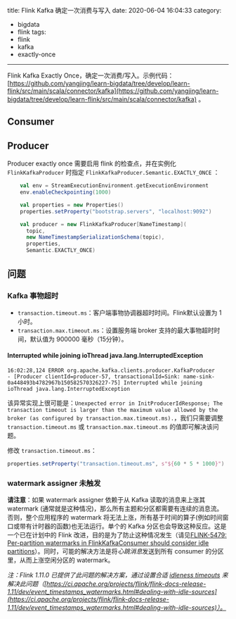 title: Flink Kafka 确定一次消费与写入
date: 2020-06-04 16:04:33
category:
  - bigdata
  - flink
tags:
  - flink
  - kafka
  - exactly-once
---

Flink Kafka Exactly Once，确定一次消费/写入。示例代码：[https://github.com/yangjing/learn-bigdata/tree/develop/learn-flink/src/main/scala/connector/kafka](https://github.com/yangjing/learn-bigdata/tree/develop/learn-flink/src/main/scala/connector/kafka) 。

## Consumer

## Producer

Producer exactly once 需要启用 flink 的检查点，并在实例化 `FlinkKafkaProducer` 时指定 `FlinkKafkaProducer.Semantic.EXACTLY_ONCE` ：

```scala
    val env = StreamExecutionEnvironment.getExecutionEnvironment
    env.enableCheckpointing(1000)

    val properties = new Properties()
    properties.setProperty("bootstrap.servers", "localhost:9092")

    val producer = new FlinkKafkaProducer[NameTimestamp](
      topic,
      new NameTimestampSerializationSchema(topic),
      properties,
      Semantic.EXACTLY_ONCE)
```

## 问题

### Kafka 事物超时

- `transaction.timeout.ms`：客户端事物协调器超时时间。Flink默认设置为 1 小时。
- `transaction.max.timeout.ms`：设置服务端 broker 支持的最大事物超时时间，默认值为 900000 毫秒（15分钟）。

#### Interrupted while joining ioThread java.lang.InterruptedException

```
16:02:28,124 ERROR org.apache.kafka.clients.producer.KafkaProducer               - [Producer clientId=producer-57, transactionalId=Sink: name-sink-0a448493b4782967b150582570326227-75] Interrupted while joining ioThread java.lang.InterruptedException
```

该异常实现上很可能是：`Unexpected error in InitProducerIdResponse; The transaction timeout is larger than the maximum value allowed by the broker (as configured by transaction.max.timeout.ms).`，我们只需要调整 `transaction.timeout.ms` 或 `transaction.max.timeout.ms` 的值即可解决该问题。

修改 `transaction.timeout.ms`：

```scala
properties.setProperty("transaction.timeout.ms", s"${60 * 5 * 1000}")
```

### watermark assigner 未触发

**请注意**：如果 watermark assigner 依赖于从 Kafka 读取的消息来上涨其 watermark (通常就是这种情况)，那么所有主题和分区都需要有连续的消息流。否则，整个应用程序的 watermark 将无法上涨，所有基于时间的算子(例如时间窗口或带有计时器的函数)也无法运行。单个的 Kafka 分区也会导致这种反应。这是一个已在计划中的 Flink 改进，目的是为了防止这种情况发生（请见[FLINK-5479: Per-partition watermarks in FlinkKafkaConsumer should consider idle partitions](https://issues.apache.org/jira/browse/FLINK-5479)）。同时，可能的解决方法是将*心跳消息*发送到所有 consumer 的分区里，从而上涨空闲分区的 watermark。

*注：Flink 1.11.0 已提供了此问题的解决方案，通过设置合适 [idleness timeouts](https://ci.apache.org/projects/flink/flink-docs-release-1.11/dev/event_timestamps_watermarks.html#dealing-with-idle-sources) 来解决此问题（[https://ci.apache.org/projects/flink/flink-docs-release-1.11/dev/event_timestamps_watermarks.html#dealing-with-idle-sources](https://ci.apache.org/projects/flink/flink-docs-release-1.11/dev/event_timestamps_watermarks.html#dealing-with-idle-sources)）。*

